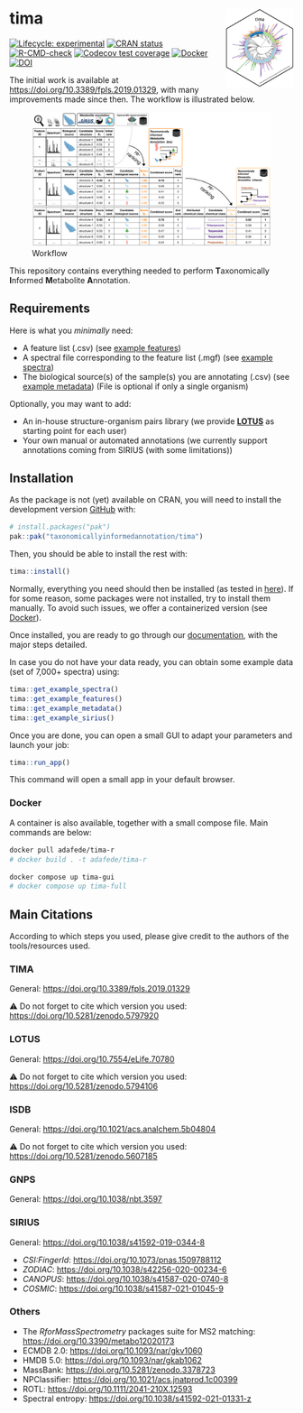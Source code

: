 
<!-- README.md is generated from README.Rmd. Please edit that file -->

# tima <img src='man/figures/logo.svg' align="right" height="139" />

<!-- badges: start -->

[![Lifecycle:
experimental](https://img.shields.io/badge/lifecycle-experimental-orange.svg)](https://lifecycle.r-lib.org/articles/stages.html#experimental)
[![CRAN
status](https://www.r-pkg.org/badges/version/tima)](https://CRAN.R-project.org/package=tima)
[![R-CMD-check](https://github.com/taxonomicallyinformedannotation/tima/actions/workflows/R-CMD-check.yaml/badge.svg)](https://github.com/taxonomicallyinformedannotation/tima/actions/workflows/R-CMD-check.yaml)
[![Codecov test
coverage](https://codecov.io/gh/taxonomicallyinformedannotation/tima/graph/badge.svg)](https://app.codecov.io/gh/taxonomicallyinformedannotation/tima)
[![Docker](https://badgen.net/badge/icon/docker?icon=docker&label)](https://hub.docker.com/r/adafede/tima/)
[![DOI](https://zenodo.org/badge/DOI/10.5281/zenodo.5797920.svg)](https://doi.org/10.5281/zenodo.5797920)
<!-- badges: end -->

The initial work is available at
<https://doi.org/10.3389/fpls.2019.01329>, with many improvements made
since then. The workflow is illustrated below.

<figure>
<img
src="https://raw.githubusercontent.com/taxonomicallyinformedannotation/tima/main/man/figures/tima.svg"
alt="Workflow" />
<figcaption aria-hidden="true">Workflow</figcaption>
</figure>

This repository contains everything needed to perform **T**axonomically
**I**nformed **M**etabolite **A**nnotation.

## Requirements

Here is what you *minimally* need:

- A feature list (.csv) (see [example
  features](https://github.com/taxonomicallyinformedannotation/tima-example-files/blob/main/example_features.csv))
- A spectral file corresponding to the feature list (.mgf) (see [example
  spectra](https://github.com/taxonomicallyinformedannotation/tima-example-files/blob/main/example_spectra_mini.mgf))
- The biological source(s) of the sample(s) you are annotating (.csv)
  (see [example
  metadata](https://github.com/taxonomicallyinformedannotation/tima-example-files/blob/main/example_metadata.tsv))
  (File is optional if only a single organism)

Optionally, you may want to add:

- An in-house structure-organism pairs library (we provide
  **[LOTUS](https://lotusnprod.github.io/lotus-manuscript/)** as
  starting point for each user)
- Your own manual or automated annotations (we currently support
  annotations coming from SIRIUS (with some limitations))

## Installation

As the package is not (yet) available on CRAN, you will need to install
the development version [GitHub](https://github.com/) with:

``` r
# install.packages("pak")
pak::pak("taxonomicallyinformedannotation/tima")
```

Then, you should be able to install the rest with:

``` r
tima::install()
```

Normally, everything you need should then be installed (as tested in
[here](https://github.com/taxonomicallyinformedannotation/tima-r/actions/workflows/external-use.yaml)).
If for some reason, some packages were not installed, try to install
them manually. To avoid such issues, we offer a containerized version
(see [Docker](#docker)).

Once installed, you are ready to go through our
[documentation](https://taxonomicallyinformedannotation.github.io/tima/articles/),
with the major steps detailed.

In case you do not have your data ready, you can obtain some example
data (set of 7,000+ spectra) using:

``` r
tima::get_example_spectra()
tima::get_example_features()
tima::get_example_metadata()
tima::get_example_sirius()
```

Once you are done, you can open a small GUI to adapt your parameters and
launch your job:

``` r
tima::run_app()
```

This command will open a small app in your default browser.

### Docker

A container is also available, together with a small compose file. Main
commands are below:

``` bash
docker pull adafede/tima-r
# docker build . -t adafede/tima-r
```

``` bash
docker compose up tima-gui
# docker compose up tima-full
```

## Main Citations

According to which steps you used, please give credit to the authors of
the tools/resources used.

### TIMA

General: <https://doi.org/10.3389/fpls.2019.01329>

⚠️ Do not forget to cite which version you used:
<https://doi.org/10.5281/zenodo.5797920>

### LOTUS

General: <https://doi.org/10.7554/eLife.70780>

⚠️ Do not forget to cite which version you used:
<https://doi.org/10.5281/zenodo.5794106>

### ISDB

General: <https://doi.org/10.1021/acs.analchem.5b04804>

⚠️ Do not forget to cite which version you used:
<https://doi.org/10.5281/zenodo.5607185>

### GNPS

General: <https://doi.org/10.1038/nbt.3597>

### SIRIUS

General: <https://doi.org/10.1038/s41592-019-0344-8>

- *CSI:FingerId*: <https://doi.org/10.1073/pnas.1509788112>
- *ZODIAC*: <https://doi.org/10.1038/s42256-020-00234-6>
- *CANOPUS*: <https://doi.org/10.1038/s41587-020-0740-8>
- *COSMIC*: <https://doi.org/10.1038/s41587-021-01045-9>

### Others

- The *RforMassSpectrometry* packages suite for MS2 matching:
  <https://doi.org/10.3390/metabo12020173>
- ECMDB 2.0: <https://doi.org/10.1093/nar/gkv1060>
- HMDB 5.0: <https://doi.org/10.1093/nar/gkab1062>
- MassBank: <https://doi.org/10.5281/zenodo.3378723>
- NPClassifier: <https://doi.org/10.1021/acs.jnatprod.1c00399>
- ROTL: <https://doi.org/10.1111/2041-210X.12593>
- Spectral entropy: <https://doi.org/10.1038/s41592-021-01331-z>
